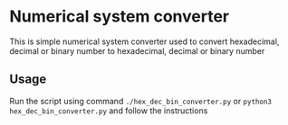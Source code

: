 # Numerical system converter

This is simple numerical system converter used to convert hexadecimal, decimal or binary number to hexadecimal, decimal or binary number  

## Usage

Run the script using command `./hex_dec_bin_converter.py` or `python3 hex_dec_bin_converter.py` and follow the instructions  
